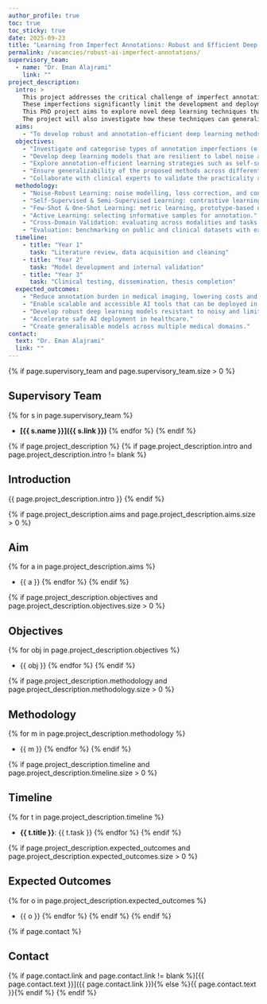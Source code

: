 ```yaml
---
author_profile: true
toc: true
toc_sticky: true
date: 2025-09-23
title: "Learning from Imperfect Annotations: Robust and Efficient Deep Learning for Medical Imaging Analysis"
permalink: /vacancies/robust-ai-imperfect-annotations/
supervisory_team:
  - name: "Dr. Eman Alajrami"
    link: ""
project_description:
  intro: >
    This project addresses the critical challenge of imperfect annotations in medical imaging datasets, including scarce labels, weak supervision, and noisy or incorrect annotations. 
    These imperfections significantly limit the development and deployment of robust and generalisable AI models in clinical practice. 
    This PhD project aims to explore novel deep learning techniques that can learn effectively under these imperfect annotation conditions, reducing the dependency on exhaustive expert labelling and improving model trustworthiness. 
    The project will also investigate how these techniques can generalise across different medical imaging modalities and clinical tasks, ensuring broader applicability and real-world impact.
  aims:
    - "To develop robust and annotation-efficient deep learning methods that can handle scarce, weak, and noisy labels in medical imaging datasets and generalise across diverse imaging domains."
  objectives:
    - "Investigate and categorise types of annotation imperfections (e.g., label noise, sparsity, uncertainty) common in medical imaging."
    - "Develop deep learning models that are resilient to label noise and capable of learning from unreliable or conflicting annotations."
    - "Explore annotation-efficient learning strategies such as self-supervised learning, one/few-shot learning, and active learning."
    - "Ensure generalizability of the proposed methods across different medical imaging modalities (e.g., radiology, pathology, dermatology) and tasks (e.g., classification, segmentation, detection)."
    - "Collaborate with clinical experts to validate the practicality and reliability of the developed solutions."
  methodology:
    - "Noise-Robust Learning: noise modelling, loss correction, and confident learning."
    - "Self-Supervised & Semi-Supervised Learning: contrastive learning, pretext tasks."
    - "Few-Shot & One-Shot Learning: metric learning, prototype-based networks."
    - "Active Learning: selecting informative samples for annotation."
    - "Cross-Domain Validation: evaluating across modalities and tasks."
    - "Evaluation: benchmarking on public and clinical datasets with expert validation."
  timeline:
    - title: "Year 1"
      task: "Literature review, data acquisition and cleaning"
    - title: "Year 2"
      task: "Model development and internal validation"
    - title: "Year 3"
      task: "Clinical testing, dissemination, thesis completion"
  expected_outcomes:
    - "Reduce annotation burden in medical imaging, lowering costs and time for dataset creation."
    - "Enable scalable and accessible AI tools that can be deployed in real-world clinical settings."
    - "Develop robust deep learning models resistant to noisy and limited data."
    - "Accelerate safe AI deployment in healthcare."
    - "Create generalisable models across multiple medical domains."
contact:
  text: "Dr. Eman Alajrami"
  link: ""
---
```


{% if page.supervisory_team and page.supervisory_team.size > 0 %}
## Supervisory Team
{% for s in page.supervisory_team %}
- **[{{ s.name }}]({{ s.link }})**
{% endfor %}
{% endif %}

{% if page.project_description %}
{% if page.project_description.intro and page.project_description.intro != blank %}
## Introduction
{{ page.project_description.intro }}
{% endif %}

{% if page.project_description.aims and page.project_description.aims.size > 0 %}
## Aim
{% for a in page.project_description.aims %}
- {{ a }}
{% endfor %}
{% endif %}

{% if page.project_description.objectives and page.project_description.objectives.size > 0 %}
## Objectives
{% for obj in page.project_description.objectives %}
- {{ obj }}
{% endfor %}
{% endif %}

{% if page.project_description.methodology and page.project_description.methodology.size > 0 %}
## Methodology
{% for m in page.project_description.methodology %}
- {{ m }}
{% endfor %}
{% endif %}

{% if page.project_description.timeline and page.project_description.timeline.size > 0 %}
## Timeline
{% for t in page.project_description.timeline %}
- **{{ t.title }}**: {{ t.task }}
{% endfor %}
{% endif %}

{% if page.project_description.expected_outcomes and page.project_description.expected_outcomes.size > 0 %}
## Expected Outcomes
{% for o in page.project_description.expected_outcomes %}
- {{ o }}
{% endfor %}
{% endif %}
{% endif %}

{% if page.contact %}
## Contact
{% if page.contact.link and page.contact.link != blank %}[{{ page.contact.text }}]({{ page.contact.link }}){% else %}{{ page.contact.text }}{% endif %}
{% endif %}


<!-- {% if page.supervisory_team %}
## Supervisory Team
{% for s in page.supervisory_team %}
- **[{{ s.name }}]({{ s.link }})**
{% endfor %}
{% endif %}

{% if page.project_description %}
## Background
{{ page.project_description.background }}

### Research Questions
{% for q in page.project_description.research_questions %}
- {{ q }}
{% endfor %}

### Aim
{% for a in page.project_description.aims %}
- {{ a }}
{% endfor %}

### Objectives
{% for obj in page.project_description.objectives %}
- **{{ obj.title }}**
  {% for step in obj.steps %}
  - {{ step }}
  {% endfor %}
{% endfor %}

### Methodology
{% for m in page.project_description.methodology %}
- {{ m }}
{% endfor %}

## Clinical Partners
{% for c in page.project_description.clinical_partners %}
- {{ c }}
{% endfor %}
{% endif %}


{% if page.contact %}
## Contact
{% if page.contact.link %}[{{ page.contact.text }}]({{ page.contact.link }}){% else %}{{ page.contact.text }}{% endif %}
{% endif %} -->

